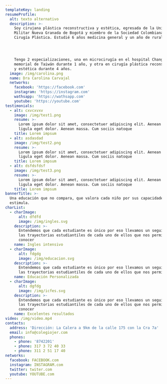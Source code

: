 ```yaml
---
templateKey: landing
resumeProfile:
  alt: texto alternativo
  description: >-
    Soy cirujana plástica reconstructiva y estética, egresada de la Universidad
    Militar Nueva Granada de Bogotá y miembro de la Sociedad Colombiana de
    Cirugía Plástica. Estudié 6 años medicina general y un año de rural.




    Tengo 2 especializaciones, una en microcirugía en el hospital Chang Gung
    memorial de Taiwán durante 1 año, y otra en cirugía plástica reconstructiva
    y estética durante 4 años.
  image: /img/carolina.png
  name: Dra Carolina Carvajal
  networks:
    facebook: 'https://facebook.com'
    instagram: 'https://instagram.com'
    wathsapp: 'https://wathsapp.com'
    youtube: 'https://youtube.com'
testimonials:
  - alt: cxvcxvxv
    image: /img/test1.png
    resume: >-
      Lorem ipsum dolor sit amet, consectetuer adipiscing elit. Aenean commodo
      ligula eget dolor. Aenean massa. Cum sociis natoque
    title: Lorem impsum
  - alt: asdasdad
    image: /img/test2.png
    resume: >-
      Lorem ipsum dolor sit amet, consectetuer adipiscing elit. Aenean commodo
      ligula eget dolor. Aenean massa. Cum sociis natoque
    title: Lorem impsum
  - alt: dsfdsfdsf
    image: /img/test3.png
    resume: >-
      Lorem ipsum dolor sit amet, consectetuer adipiscing elit. Aenean commodo
      ligula eget dolor. Aenean massa. Cum sociis natoque
    title: Lorem impsum
bannerTitle: >-
  Una educación que no compara, que valora cada niño por sus capacidades y las
  estimula.
charList:
  - charImage:
      alt: dfdfd
      image: /img/ingles.svg
    description: >-
      Entendemos que cada estudiante es único por eso llevamos un seguimiento de
      las trayectorias estudiantiles de cada uno de ellos que nos permitan
      conocer
    name: Ingles intensivo
  - charImage:
      alt: fdgdg
      image: /img/educacion.svg
    description: >-
      Entendemos que cada estudiante es único por eso llevamos un seguimiento de
      las trayectorias estudiantiles de cada uno de ellos que nos permitan cono
    name: Educación Personalizada
  - charImage:
      alt: dgfdg
      image: /img/icfes.svg
    description: >-
      Entendemos que cada estudiante es único por eso llevamos un seguimiento de
      las trayectorias estudiantiles de cada uno de ellos que nos permitan
      conocer
    name: Excelentes resultados
video: /img/video.mp4
contacts:
  address: 'Dirección: La Calera a 9km de la calle 175 con la Cra 7a'
  email: info@colegiojer.com
  phones:
    - phone: '8742201'
    - phone: 317 3 72 40 33
    - phone: 311 2 51 17 40
networks:
  facebook: FACEBOOK.com
  instagram: INSTAGRAM.com
  twitter: twiter.com
  youtube: YOUTUBE.com
---
```


